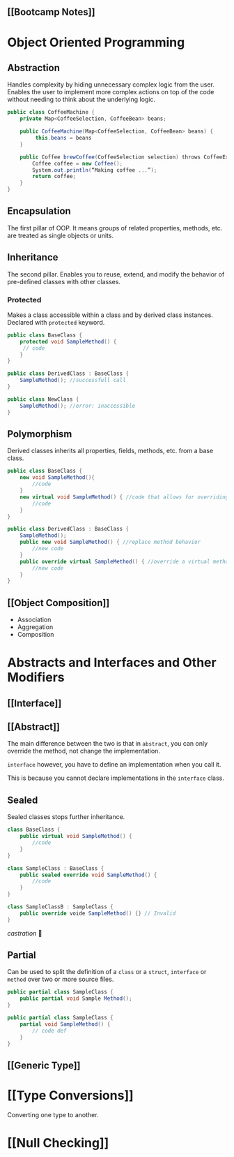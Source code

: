[[Bootcamp Notes]]
---
# Object Oriented Programming
## Abstraction
Handles complexity by hiding unnecessary complex logic from the user. 
Enables the user to implement more complex actions on top of the code without
needing to think about the underlying logic.

```csharp
public class CoffeeMachine {
    private Map<CoffeeSelection, CoffeeBean> beans;

    public CoffeeMachine(Map<CoffeeSelection, CoffeeBean> beans) { 
         this.beans = beans
    }

    public Coffee brewCoffee(CoffeeSelection selection) throws CoffeeException {
        Coffee coffee = new Coffee();
        System.out.println(“Making coffee ...”);
        return coffee;
    }
}
```

## Encapsulation
The first pillar of OOP. It means groups of related properties, methods, etc. are treated as single objects or units.
## Inheritance 
The second pillar. Enables you to reuse, extend, and modify the behavior of pre-defined
classes with other classes.

### Protected
Makes a class accessible within a class and by derived class instances. Declared with `protected` keyword.
```csharp
public class BaseClass {
	protected void SampleMethod() {
	 // code
	}
}

public class DerivedClass : BaseClass {
	SampleMethod(); //successfull call
}

public class NewClass {
	SampleMethod(); //error: inaccessible
}
```

## Polymorphism
Derived classes inherits all properties, fields, methods, etc. from a base class.
```csharp
public class BaseClass {
	new void SampleMethod(){
		//code
	}
	new virtual void SampleMethod() { //code that allows for overriding
		//code
	}
}

public class DerivedClass : BaseClass {
	SampleMethod();
	public new void SampleMethod() { //replace method behavior
		//new code
	} 
	public override virtual SampleMethod() { //override a virtual method
		//new code
	}
}
```

## [[Object Composition]]
- Association
- Aggregation
- Composition

# Abstracts and Interfaces and Other Modifiers
## [[Interface]]

## [[Abstract]]

The main difference between the two is that in `abstract`, you can only override the method, not change the implementation. 

`interface` however, you have to define an implementation when you call it. 

This is because you cannot declare implementations in the `interface` class.

## Sealed
Sealed classes stops further inheritance.

```csharp
class BaseClass {
	public virtual void SampleMethod() {
		//code
	}
}

class SampleClass : BaseClass {
	public sealed override void SampleMethod() {
		//code
	}
}

class SampleClassB : SampleClass {
	public override voide SampleMethod() {} // Invalid
}
```
*castration* 🥶

## Partial
Can be used to split the definition of a `class` or a `struct`, `interface` or `method` over two or more source files.
```csharp
public partial class SampleClass {
	public partial void Sample Method();
}

public partial class SampleClass {
	partial void SampleMethod() {
		// code def
	}
}
```

## [[Generic Type]]

# [[Type Conversions]]
Converting one type to another.

# [[Null Checking]]